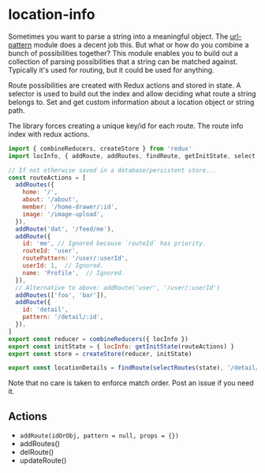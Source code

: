 # location-info

Sometimes you want to parse a string into a meaningful object. The [url-pattern](https://github.com/snd/url-pattern) module does a decent job this. But what or how do you combine a bunch of possibilities together? This module enables you to build out a collection of parsing possibilities that a string can be matched against. Typically it's used for routing, but it could be used for anything.

Route possibilities are created with Redux actions and stored in state. A selector is used to build out the index and allow deciding what route a string belongs to.
Set and get custom information about a location object or string path.

The library forces creating a unique key/id for each route. The route info index with redux actions.

```javascript
import { combineReducers, createStore } from 'redux'
import locInfo, { addRoute, addRoutes, findRoute, getInitState, select } from 'location-info'

// If not otherwise saved in a database/persistent store...
const routeActions = [
  addRoutes({
    home: '/',
    about: '/about',
    member: '/home-drawer/:id',
    image: '/image-upload',
  }),
  addRoute('dat', '/feed/me'),
  addRoute({
    id: 'me', // Ignored because `routeId` has priority.
    routeId: 'user',
    routePattern: '/user/:userId',
    userId: 1,  // Ignored.
    name: 'Profile',  // Ignored.
  }),
  // Alternative to above: addRoute('user', '/user/:userId')
  addRoutes(['foo', 'bar']),
  addRoute({
    id: 'detail',
    pattern: '/detail/:id',
  }),
]
export const reducer = combineReducers({ locInfo })
export const initState = { locInfo: getInitState(routeActions) }
export const store = createStore(reducer, initState)

export const locationDetails = findRoute(selectRoutes(state), '/detail/vroom')

```

Note that no care is taken to enforce match order. Post an issue if you need it.

## Actions

* `addRoute(idOrObj, pattern = null, props = {})`
* addRoutes()
* delRoute()
* updateRoute()
